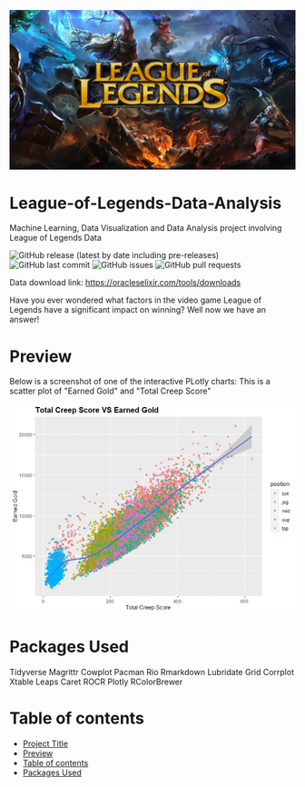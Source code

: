 <!-- Add banner here -->
![Banner](https://github.com/zachmort/League-of-Legends-Data-Analysis/blob/main/league-of-legends.jpg)

# League-of-Legends-Data-Analysis
Machine Learning, Data Visualization and Data Analysis project involving League of Legends Data

![GitHub release (latest by date including pre-releases)](https://img.shields.io/github/v/release/zachmort/League-of-Legends-Data-Analysisinclude_prereleases)
![GitHub last commit](https://img.shields.io/github/last-commit/zachmort/League-of-Legends-Data-Analysis)
![GitHub issues](https://img.shields.io/github/issues-raw/zachmort/League-of-Legends-Data-Analysis)
![GitHub pull requests](https://img.shields.io/github/issues-pr/zachmort/League-of-Legends-Data-Analysis)

<!-- Describe your project in brief -->
Data download link: https://oracleselixir.com/tools/downloads

Have you ever wondered what factors in the video game League of Legends have a significant impact on winning? Well now we have an answer!  

# Preview
<!-- Add a demo for your project -->
Below is a screenshot of one of the interactive PLotly charts:
  This is a scatter plot of "Earned Gold" and "Total Creep Score"

![Picture](https://github.com/zachmort/League-of-Legends-Data-Analysis/blob/main/creepscroe_vs_earnedgold_scatterplot.png)

# Packages Used
  Tidyverse
  Magrittr
  Cowplot
  Pacman
  Rio
  Rmarkdown
  Lubridate 
  Grid
  Corrplot 
  Xtable
  Leaps 
  Caret
  ROCR 
  Plotly
  RColorBrewer
  
# Table of contents
- [Project Title](#League-of-Legends-Data-Analysis)
- [Preview](#preview)
- [Table of contents](#table-of-contents)
- [Packages Used](#Packages-Used)
